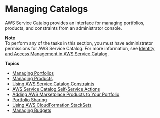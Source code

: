 # Managing Catalogs<a name="catalogs"></a>

AWS Service Catalog provides an interface for managing portfolios, products, and constraints from an administrator console\.

**Note**  
To perform any of the tasks in this section, you must have administrator permissions for AWS Service Catalog\. For more information, see [Identity and Access Management in AWS Service Catalog](controlling_access.md)\. 

**Topics**
+ [Managing Portfolios](catalogs_portfolios.md)
+ [Managing Products](catalogs_products.md)
+ [Using AWS Service Catalog Constraints](constraints.md)
+ [AWS Service Catalog Self\-Service Actions](using-service-actions.md)
+ [Adding AWS Marketplace Products to Your Portfolio](catalogs_marketplace-products.md)
+ [Portfolio Sharing](catalogs_portfolios_sharing.md)
+ [Using AWS CloudFormation StackSets](using-stacksets.md)
+ [Managing Budgets](catalogs_budgets.md)